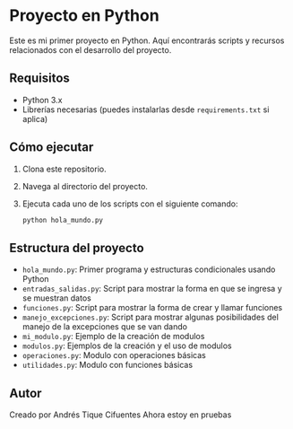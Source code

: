 # Proyecto en Python

Este es mi primer proyecto en Python. Aquí encontrarás scripts y recursos relacionados con el desarrollo del proyecto.

## Requisitos

- Python 3.x
- Librerías necesarias (puedes instalarlas desde `requirements.txt` si aplica)

## Cómo ejecutar

1. Clona este repositorio.
2. Navega al directorio del proyecto.
3. Ejecuta cada uno de los scripts con el siguiente comando:

    ```bash
    python hola_mundo.py
    ```

## Estructura del proyecto

- `hola_mundo.py`: Primer programa y estructuras condicionales usando Python
- `entradas_salidas.py`: Script para mostrar la forma en que se ingresa y se muestran datos
- `funciones.py`: Script para mostrar la forma de crear y llamar funciones
- `manejo_excepciones.py`: Script para mostrar algunas posibilidades del manejo de la excepciones que se van dando
- `mi_modulo.py`: Ejemplo de la creación de modulos
- `modulos.py`: Ejemplos de la creación y el uso de modulos
- `operaciones.py`: Modulo con operaciones básicas
- `utilidades.py`: Modulo con funciones básicas

## Autor

Creado por Andrés Tique Cifuentes
Ahora estoy en pruebas
